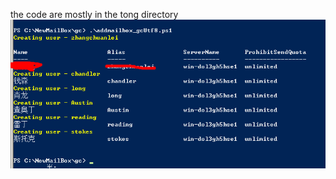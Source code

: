 the code are mostly in the tong directory 
![image](https://github.com/lexsaints/powershell/blob/master/IMG/ps2.png)
